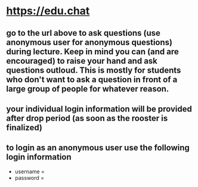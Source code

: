 # https://edu.chat

## go to the url above to ask questions (use anonymous user for anonymous questions) during lecture. Keep in mind you can (and are encouraged) to raise your hand and ask questions outloud. This is mostly for students who don't want to ask a question in front of a large group of people for whatever reason.

## your individual login information will be provided after drop period (as soon as the rooster is finalized)

## to login as an anonymous user use the following login information
* username =
* password =